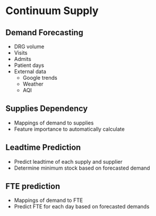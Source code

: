 # Continuum Supply

## Demand Forecasting

* DRG volume
 * Visits
 * Admits
 * Patient days
* External data
  * Google trends
  * Weather
  * AQI

## Supplies Dependency

* Mappings of demand to supplies
* Feature importance to automatically calculate

## Leadtime Prediction

* Predict leadtime of each supply and supplier
* Determine minimum stock based on forecasted demand

## FTE prediction

* Mappings of demand to FTE
* Predict FTE for each day based on forecasted demands